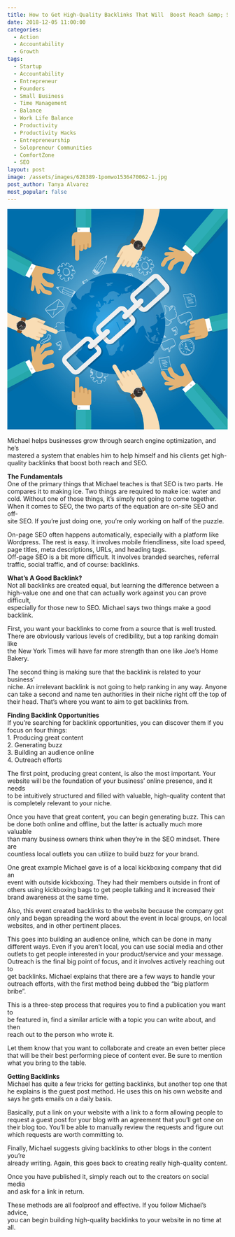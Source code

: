 ```yaml
---
title: How to Get High-Quality Backlinks That Will  Boost Reach &amp; SEO
date: 2018-12-05 11:00:00
categories:
  - Action
  - Accountability
  - Growth
tags:
  - Startup
  - Accountability
  - Entrepreneur
  - Founders
  - Small Business
  - Time Management
  - Balance
  - Work Life Balance
  - Productivity
  - Productivity Hacks
  - Entrepreneurship
  - Solopreneur Communities
  - ComfortZone
  - SEO
layout: post
image: /assets/images/628389-1pomwo1536470062-1.jpg
post_author: Tanya Alvarez
most_popular: false
---
```


![](/assets/images/066799cab18f6b17e087d5caea4e1f7fe5e45d79-1.jpg)

Michael helps businesses grow through search engine optimization, and he’s<br>mastered a system that enables him to help himself and his clients get high-<br>quality backlinks that boost both reach and SEO.

**The Fundamentals**<br>One of the primary things that Michael teaches is that SEO is two parts. He<br>compares it to making ice. Two things are required to make ice: water and<br>cold. Without one of those things, it’s simply not going to come together.<br>When it comes to SEO, the two parts of the equation are on-site SEO and off-<br>site SEO. If you’re just doing one, you’re only working on half of the puzzle.

On-page SEO often happens automatically, especially with a platform like<br>Wordpress. The rest is easy. It involves mobile friendliness, site load speed,<br>page titles, meta descriptions, URLs, and heading tags.<br>Off-page SEO is a bit more difficult. It involves branded searches, referral<br>traffic, social traffic, and of course: backlinks.

**What’s A Good Backlink?**<br>Not all backlinks are created equal, but learning the difference between a<br>high-value one and one that can actually work against you can prove difficult,<br>especially for those new to SEO. Michael says two things make a good<br>backlink.

First, you want your backlinks to come from a source that is well trusted.<br>There are obviously various levels of credibility, but a top ranking domain like<br>the New York Times will have far more strength than one like Joe’s Home<br>Bakery.

The second thing is making sure that the backlink is related to your business’<br>niche. An irrelevant backlink is not going to help ranking in any way. Anyone<br>can take a second and name ten authorities in their niche right off the top of<br>their head. That’s where you want to aim to get backlinks from.

**Finding Backlink Opportunities**<br>If you’re searching for backlink opportunities, you can discover them if you<br>focus on four things:<br>1. Producing great content<br>2. Generating buzz<br>3. Building an audience online<br>4. Outreach efforts

The first point, producing great content, is also the most important. Your<br>website will be the foundation of your business’ online presence, and it needs<br>to be intuitively structured and filled with valuable, high-quality content that<br>is completely relevant to your niche.

Once you have that great content, you can begin generating buzz. This can<br>be done both online and offline, but the latter is actually much more valuable<br>than many business owners think when they’re in the SEO mindset. There are<br>countless local outlets you can utilize to build buzz for your brand.

One great example Michael gave is of a local kickboxing company that did an<br>event with outside kickboxing. They had their members outside in front of<br>others using kickboxing bags to get people talking and it increased their<br>brand awareness at the same time.

Also, this event created backlinks to the website because the company got<br>only and began spreading the word about the event in local groups, on local<br>websites, and in other pertinent places.

This goes into building an audience online, which can be done in many<br>different ways. Even if you aren’t local, you can use social media and other<br>outlets to get people interested in your product/service and your message.<br>Outreach is the final big point of focus, and it involves actively reaching out to<br>get backlinks. Michael explains that there are a few ways to handle your<br>outreach efforts, with the first method being dubbed the “big platform bribe”.

This is a three-step process that requires you to find a publication you want to<br>be featured in, find a similar article with a topic you can write about, and then<br>reach out to the person who wrote it.

Let them know that you want to collaborate and create an even better piece<br>that will be their best performing piece of content ever. Be sure to mention<br>what you bring to the table.

**Getting Backlinks**<br>Michael has quite a few tricks for getting backlinks, but another top one that<br>he explains is the guest post method. He uses this on his own website and<br>says he gets emails on a daily basis.

Basically, put a link on your website with a link to a form allowing people to<br>request a guest post for your blog with an agreement that you’ll get one on their blog too. You’ll be able to manually review the requests and figure out<br>which requests are worth committing to.

Finally, Michael suggests giving backlinks to other blogs in the content you’re<br>already writing. Again, this goes back to creating really high-quality content.

Once you have published it, simply reach out to the creators on social media<br>and ask for a link in return.

These methods are all foolproof and effective. If you follow Michael’s advice,<br>you can begin building high-quality backlinks to your website in no time at<br>all.